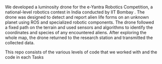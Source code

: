 We developed a luminosity drone for the e-Yantra Robotics Competition, a national-level robotics contest in India conducted by IIT Bombay . The drone was designed to detect and report alien life forms on an unknown planet using ROS and specialized robotic components. The drone followed a fixed path on the terrain and used sensors and algorithms to identify the coordinates and species of any encountered aliens. After exploring the whole map, the drone returned to the research station and transmitted the collected data.


This repo consists of the various levels of code that we worked with and the code in each Tasks
